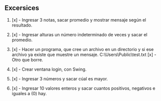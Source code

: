 ## Excersices

1. [x] - Ingresar 3 notas, sacar promedio y mostrar mensaje según el resultado.

2. [x] - Ingresar alturas un número indeterminado de veces y sacar el promedio.

3. [x] - Hacer un programa, que cree un archivo en un directorio y si ese archivo ya existe que muestre un mensaje. C:\\Users\\Public\\test.txt
   [x] - Otro que borre.

4. [x] - Crear ventana login, con Swing.

5. [x] - Ingresar 3 números y sacar cúal es mayor.

6. [x] - Ingresar 10 valores enteros y sacar cuantos positivos, negativos e iguales a (0) hay.

